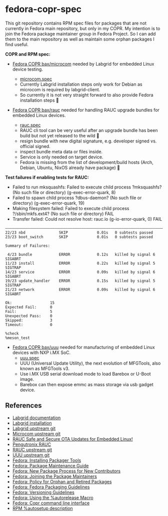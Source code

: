# fedora-copr-spec

This git repository contains RPM spec files for packages that are not currently in Fedora main repository, but only in my COPR.
My intention is to join the Fedora package maintainer group in Fedora Project.
So I can add them to the main repository as well as maintain some orphan packages I find useful.

**COPR and RPM spec:**

- [Fedora COPR bax/microcom](https://copr.fedorainfracloud.org/coprs/bax/microcom/) needed by Labgrid for embedded Linux device testing.
  - [microcom.spec](microcom.spec)
  - Currently Labgrid installation steps only work for Debian as microcom is required by labgrid-client.
  - So currently it is not very straight forward to also provide Fedora installation steps 🙁

- [Fedora COPR bax/rauc](https://copr.fedorainfracloud.org/coprs/bax/rauc/) needed for handling RAUC upgrade bundles for embedded Linux devices.
  - [rauc.spec](rauc.spec)
  - RAUC cli tool can be very useful after an upgrade bundle has been build but not yet released to the wild 🐧
  - resign bundle with new digital signature, e.g. developer signed vs. official signed.
  - inspect bundle meta data or files inside.
  - Service is only needed on target device.
  - Fedora is missing from the list of development/build hosts (Arch, Debian, Ubuntu, NixOS already have package) 🙁

**Test failures if enabling tests for RAUC:**

- Failed to run mksquashfs: Failed to execute child process ?mksquashfs? (No such file or directory) (g-exec-error-quark, 8)
- Failed to spawn child process ?dbus-daemon? (No such file or directory) (g-exec-error-quark, 19)
- Making filesystem failed: Failed to execute child process ?/sbin/mkfs.ext4? (No such file or directory) FAIL
- Transfer failed: Could not resolve host: rauc.io  (g-io-error-quark, 0) FAIL

```
――――――――――――――――――――――――――――――――――――――――――――――――――――――――――――――――――――――――――――――
22/23 nbd               SKIP             0.01s   0 subtests passed
23/23 boot_switch       SKIP             0.01s   0 subtests passed

Summary of Failures:

 4/23 bundle            ERROR            0.12s   killed by signal 6 SIGABRT
11/23 install           ERROR            0.22s   killed by signal 5 SIGTRAP
14/23 service           ERROR            0.09s   killed by signal 6 SIGABRT
19/23 update_handler    ERROR            0.15s   killed by signal 5 SIGTRAP
21/23 network           ERROR            0.09s   killed by signal 6 SIGABRT

Ok:                 15
Expected Fail:      0
Fail:               5
Unexpected Pass:    0
Skipped:            3
Timeout:            0

%check
%meson_test
```

- [Fedora COPR bax/uuu](https://copr.fedorainfracloud.org/coprs/bax/uuu/) needed for manufacturing of embedded Linux devices with NXP i.MX SoC.
  - [uuu.spec](uuu.spec)
  - UUU (Universal Update Utility), the next evolution of MFGTools, also known as MFGTools v3.
  - Use i.MX USB serial download mode to load Barebox or U-Boot image.
  - Barebox can then expose emmc as mass storage via usb gadget device.

## References

- [Labgrid documentation](https://labgrid.readthedocs.io/en/latest/index.html)
- [Labgrid installation](https://labgrid.readthedocs.io/en/latest/getting_started.html#installation)
- [Labgrid upstream git](https://github.com/labgrid-project/labgrid)
- [Microcom upstream git](https://github.com/pengutronix/microcom)
- [RAUC Safe and Secure OTA Updates for Embedded Linux!](https://rauc.io/)
- [Pengutronix RAUC](https://www.pengutronix.de/en/software/rauc.html)
- [RAUC upstream git](https://github.com/rauc/rauc)
- [UUU upstream git](https://github.com/nxp-imx/mfgtools)
- [Fedora: Installing Packager Tools](https://docs.fedoraproject.org/en-US/package-maintainers/Installing_Packager_Tools/)
- [Fedora: Package Maintenance Guide](https://docs.fedoraproject.org/en-US/package-maintainers/Package_Maintenance_Guide/)
- [Fedora: New Package Process for New Contributors](https://docs.fedoraproject.org/en-US/package-maintainers/New_Package_Process_for_New_Contributors/)
- [Fedora: Joining the Package Maintainers](https://docs.fedoraproject.org/en-US/package-maintainers/Joining_the_Package_Maintainers/)
- [Fedora: Policy for Orphan and Retired Packages](https://docs.fedoraproject.org/en-US/fesco/Policy_for_orphan_and_retired_packages/)
- [Fedora: Fedora Packaging Guidelines](https://docs.fedoraproject.org/en-US/packaging-guidelines/)
- [Fedora: Versioning Guidelines](https://docs.fedoraproject.org/en-US/packaging-guidelines/Versioning/)
- [Fedora: Using the %autorelease Macro](https://docs.pagure.org/fedora-infra.rpmautospec/autorelease.html)
- [Fedora: Copr command line interface](https://developer.fedoraproject.org/deployment/copr/copr-cli.html)
- [RPM %autosetup description](https://rpm-software-management.github.io/rpm/manual/autosetup.html)

